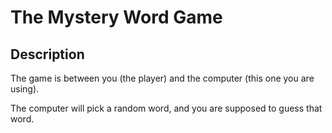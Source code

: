 # The Mystery Word Game

## Description
The game is between you (the player) and the computer (this one you are using).

The computer will pick a random word, and you are supposed to guess that word.